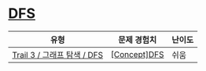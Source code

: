 # [DFS](https://https://en.codetree.ai/trails/complete/curated-cards/intro-dfs-code)

|유형|문제 경험치|난이도|
|---|---|---|
|[Trail 3 / 그래프 탐색 / DFS](https://https://en.codetree.ai/trail-info/novice-high/)|[[Concept]DFS](https://https://en.codetree.ai/trails/complete/curated-cards/intro-dfs-code/)|쉬움|

